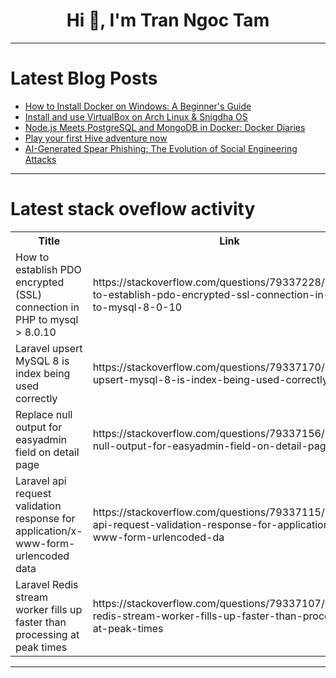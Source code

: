 <h1 align="center">Hi 👋, I'm Tran Ngoc Tam</h1>

---

# Latest Blog Posts 
<!-- BLOG-POST-LIST:START -->
- [How to Install Docker on Windows: A Beginner&#39;s Guide](https://dev.to/pmbanugo/how-to-install-docker-on-windows-a-beginners-guide-17c4)
- [Install and use VirtualBox on Arch Linux &amp; Snigdha OS](https://dev.to/snigdhaos/install-and-use-virtualbox-on-arch-linux-snigdha-os-5cb3)
- [Node.js Meets PostgreSQL and MongoDB in Docker: Docker Diaries](https://dev.to/fahim_hasnainfahad_7e50d/nodejs-meets-postgresql-and-mongodb-in-docker-docker-diaries-4bk6)
- [Play your first Hive adventure now](https://dev.to/serpent7776/play-your-first-hive-adventure-now-2o53)
- [AI-Generated Spear Phishing: The Evolution of Social Engineering Attacks](https://dev.to/nolunchbreaks_22/ai-generated-spear-phishing-the-evolution-of-social-engineering-attacks-oej)
<!-- BLOG-POST-LIST:END -->

---

# Latest stack oveflow activity
<table>
  <tr><th>Title</th><th>Link</th></tr>
  <!-- STACKOVERFLOW:START --><tr><td>How to establish PDO encrypted &lpar;SSL&rpar; connection in PHP to mysql &gt; 8.0.10</td><td>https://stackoverflow.com/questions/79337228/how-to-establish-pdo-encrypted-ssl-connection-in-php-to-mysql-8-0-10</td></tr><tr><td>Laravel upsert MySQL 8 is index being used correctly</td><td>https://stackoverflow.com/questions/79337170/laravel-upsert-mysql-8-is-index-being-used-correctly</td></tr><tr><td>Replace null output for easyadmin field on detail page</td><td>https://stackoverflow.com/questions/79337156/replace-null-output-for-easyadmin-field-on-detail-page</td></tr><tr><td>Laravel api request validation response for application/x-www-form-urlencoded data</td><td>https://stackoverflow.com/questions/79337115/laravel-api-request-validation-response-for-application-x-www-form-urlencoded-da</td></tr><tr><td>Laravel Redis stream worker fills up faster than processing at peak times</td><td>https://stackoverflow.com/questions/79337107/laravel-redis-stream-worker-fills-up-faster-than-processing-at-peak-times</td></tr><!-- STACKOVERFLOW:END -->
</table>

---


